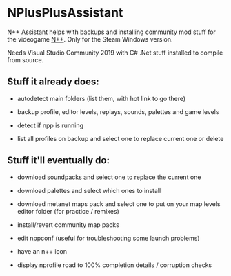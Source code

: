 # NPlusPlusAssistant

N++ Assistant helps with backups and installing community mod stuff for the videogame [N++](https://store.steampowered.com/app/230270/N_NPLUSPLUS/). Only for the Steam Windows version.

Needs Visual Studio Community 2019 with C# .Net stuff installed to compile from source.

## Stuff it already does:

* autodetect main folders (list them, with hot link to go there)

* backup profile, editor levels, replays, sounds, palettes and game levels

* detect if npp is running

* list all profiles on backup and select one to replace current one or delete

## Stuff it'll eventually do:

* download soundpacks and select one to replace the current one

* download palettes and select which ones to install

* download metanet maps pack and select one to put on your map levels editor folder (for practice / remixes)

* install/revert community map packs

* edit nppconf (useful for troubleshooting some launch problems)

* have an n++ icon

* display nprofile road to 100% completion details / corruption checks